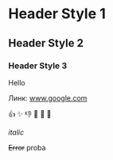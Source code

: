 # Header Style 1

## Header Style 2

### Header Style 3


Hello 

Линк: www.google.com

:+1:
:sparkles:
:-1:
:100:
:1234:
:8ball:

_italic_

~~Error~~
    proba
